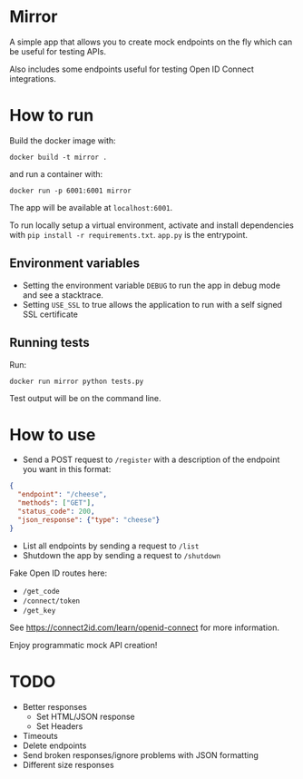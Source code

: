 # Mirror

A simple app that allows you to create mock endpoints on the fly which can be useful for testing APIs.

Also includes some endpoints useful for testing Open ID Connect integrations.

# How to run

Build the docker image with:

`docker build -t mirror .`

and run a container with:

`docker run -p 6001:6001 mirror`

The app will be available at `localhost:6001`.

To run locally setup a virtual environment, activate and install dependencies with `pip install -r requirements.txt`. 
`app.py` is the entrypoint.

## Environment variables

- Setting the environment variable `DEBUG` to run the app in debug mode and see a stacktrace.
- Setting `USE_SSL` to true allows the application to run with a self signed SSL certificate

## Running tests

Run:

`docker run mirror python tests.py`

Test output will be on the command line.

# How to use

* Send a POST request to `/register` with a description of the endpoint you want in this format:

```json
{
  "endpoint": "/cheese",
  "methods": ["GET"],
  "status_code": 200,
  "json_response": {"type": "cheese"}
}
``` 

* List all endpoints by sending a request to `/list`
* Shutdown the app by sending a request to `/shutdown` 

Fake Open ID routes here:

* `/get_code`
* `/connect/token`
* `/get_key`

See https://connect2id.com/learn/openid-connect for more information.

Enjoy programmatic mock API creation!

# TODO

* Better responses
    * Set HTML/JSON response
    * Set Headers
* Timeouts
* Delete endpoints
* Send broken responses/ignore problems with JSON formatting
* Different size responses
